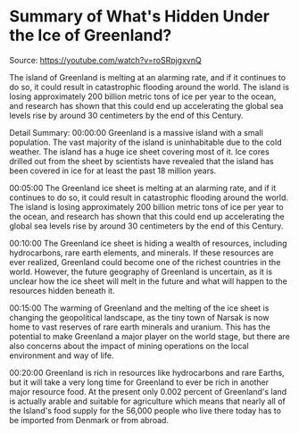 # Summary of What's Hidden Under the Ice of Greenland?

Source: https://youtube.com/watch?v=roSRpjgxvnQ

The island of Greenland is melting at an alarming rate, and if it continues to do so, it could result in catastrophic flooding around the world. The island is losing approximately 200 billion metric tons of ice per year to the ocean, and research has shown that this could end up accelerating the global sea levels rise by around 30 centimeters by the end of this Century.

Detail Summary: 
00:00:00
Greenland is a massive island with a small population. The vast majority of the island is uninhabitable due to the cold weather. The island has a huge ice sheet covering most of it. Ice cores drilled out from the sheet by scientists have revealed that the island has been covered in ice for at least the past 18 million years.

00:05:00
The Greenland ice sheet is melting at an alarming rate, and if it continues to do so, it could result in catastrophic flooding around the world. The island is losing approximately 200 billion metric tons of ice per year to the ocean, and research has shown that this could end up accelerating the global sea levels rise by around 30 centimeters by the end of this Century.

00:10:00
The Greenland ice sheet is hiding a wealth of resources, including hydrocarbons, rare earth elements, and minerals. If these resources are ever realized, Greenland could become one of the richest countries in the world. However, the future geography of Greenland is uncertain, as it is unclear how the ice sheet will melt in the future and what will happen to the resources hidden beneath it.

00:15:00
The warming of Greenland and the melting of the ice sheet is changing the geopolitical landscape, as the tiny town of Narsak is now home to vast reserves of rare earth minerals and uranium. This has the potential to make Greenland a major player on the world stage, but there are also concerns about the impact of mining operations on the local environment and way of life.

00:20:00
Greenland is rich in resources like hydrocarbons and rare Earths, but it will take a very long time for Greenland to ever be rich in another major resource food. At the present only 0.002 percent of Greenland's land is actually arable and suitable for agriculture which means that nearly all of the Island's food supply for the 56,000 people who live there today has to be imported from Denmark or from abroad.

